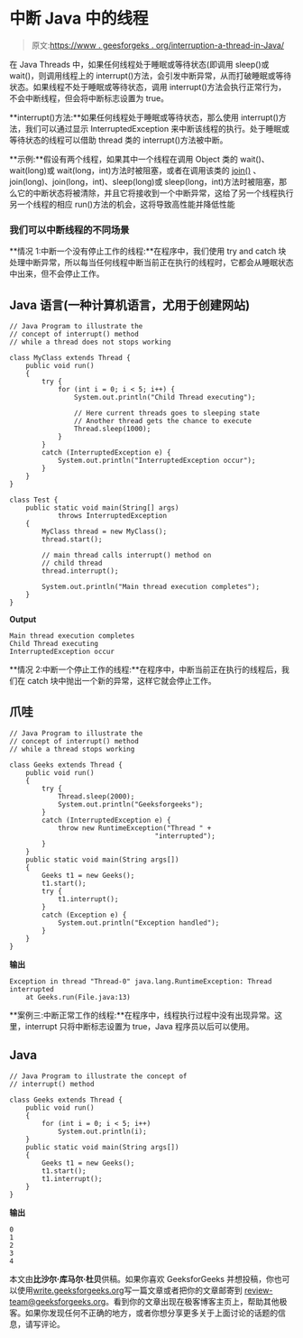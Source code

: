 # 中断 Java 中的线程

> 原文:[https://www . geesforgeks . org/interruption-a-thread-in-Java/](https://www.geeksforgeeks.org/interrupting-a-thread-in-java/)

在 Java Threads 中，如果任何线程处于睡眠或等待状态(即调用 sleep()或 wait()，则调用线程上的 interrupt()方法，会引发中断异常，从而打破睡眠或等待状态。如果线程不处于睡眠或等待状态，调用 interrupt()方法会执行正常行为，不会中断线程，但会将中断标志设置为 true。

**interrupt()方法:**如果任何线程处于睡眠或等待状态，那么使用 interrupt()方法，我们可以通过显示 InterruptedException 来中断该线程的执行。处于睡眠或等待状态的线程可以借助 thread 类的 interrupt()方法被中断。

**示例:**假设有两个线程，如果其中一个线程在调用 Object 类的 wait()、wait(long)或 wait(long，int)方法时被阻塞，或者在调用该类的 [join()](https://www.geeksforgeeks.org/joining-threads-in-java/) 、join(long)、join(long，int)、sleep(long)或 sleep(long，int)方法时被阻塞，那么它的中断状态将被清除，并且它将接收到一个中断异常，这给了另一个线程执行另一个线程的相应 run()方法的机会，这将导致高性能并降低性能

### 我们可以中断线程的不同场景

**情况 1:中断一个没有停止工作的线程:**在程序中，我们使用 try and catch 块处理中断异常，所以每当任何线程中断当前正在执行的线程时，它都会从睡眠状态中出来，但不会停止工作。

## Java 语言(一种计算机语言，尤用于创建网站)

```
// Java Program to illustrate the
// concept of interrupt() method
// while a thread does not stops working

class MyClass extends Thread {
    public void run()
    {
        try {
            for (int i = 0; i < 5; i++) {
                System.out.println("Child Thread executing");

                // Here current threads goes to sleeping state
                // Another thread gets the chance to execute
                Thread.sleep(1000);
            }
        }
        catch (InterruptedException e) {
            System.out.println("InterruptedException occur");
        }
    }
}

class Test {
    public static void main(String[] args)
            throws InterruptedException
    {
        MyClass thread = new MyClass();
        thread.start();

        // main thread calls interrupt() method on
        // child thread
        thread.interrupt();

        System.out.println("Main thread execution completes");
    }
}
```

**Output**

```
Main thread execution completes
Child Thread executing
InterruptedException occur
```

**情况 2:中断一个停止工作的线程:**在程序中，中断当前正在执行的线程后，我们在 catch 块中抛出一个新的异常，这样它就会停止工作。

## 爪哇

```
// Java Program to illustrate the
// concept of interrupt() method
// while a thread stops working

class Geeks extends Thread {
    public void run()
    {
        try {
            Thread.sleep(2000);
            System.out.println("Geeksforgeeks");
        }
        catch (InterruptedException e) {
            throw new RuntimeException("Thread " +
                                    "interrupted");
        }
    }
    public static void main(String args[])
    {
        Geeks t1 = new Geeks();
        t1.start();
        try {
            t1.interrupt();
        }
        catch (Exception e) {
            System.out.println("Exception handled");
        }
    }
}
```

**输出**

```
Exception in thread "Thread-0" java.lang.RuntimeException: Thread interrupted
    at Geeks.run(File.java:13)
```

**案例三:中断正常工作的线程:**在程序中，线程执行过程中没有出现异常。这里，interrupt 只将中断标志设置为 true，Java 程序员以后可以使用。

## Java

```
// Java Program to illustrate the concept of
// interrupt() method

class Geeks extends Thread {
    public void run()
    {
        for (int i = 0; i < 5; i++)
            System.out.println(i);
    }
    public static void main(String args[])
    {
        Geeks t1 = new Geeks();
        t1.start();
        t1.interrupt();
    }
}
```

**输出**

```
0
1
2
3
4
```

本文由**比沙尔·库马尔·杜贝**供稿。如果你喜欢 GeeksforGeeks 并想投稿，你也可以使用[write.geeksforgeeks.org](http://www.write.geeksforgeeks.org)写一篇文章或者把你的文章邮寄到 review-team@geeksforgeeks.org。看到你的文章出现在极客博客主页上，帮助其他极客。如果你发现任何不正确的地方，或者你想分享更多关于上面讨论的话题的信息，请写评论。